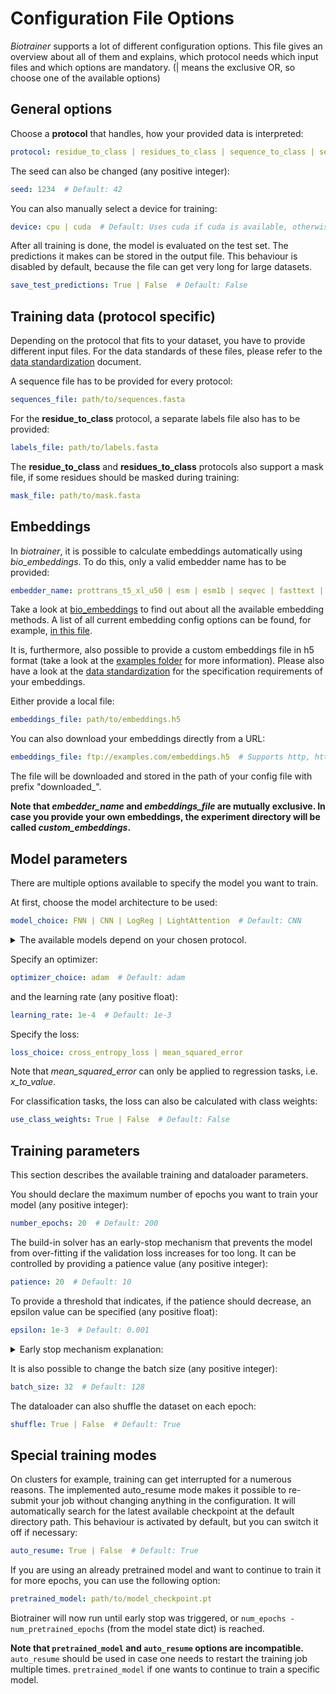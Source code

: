 # Configuration File Options

*Biotrainer* supports a lot of different configuration options. This file gives an overview about all of them
and explains, which protocol needs which input files and which options are mandatory.
(| means the exclusive OR, so choose one of the available options)

## General options

Choose a **protocol** that handles, how your provided data is interpreted:
```yaml
protocol: residue_to_class | residues_to_class | sequence_to_class | sequence_to_value
```

The seed can also be changed (any positive integer):
```yaml
seed: 1234  # Default: 42
```

You can also manually select a device for training:
```yaml
device: cpu | cuda  # Default: Uses cuda if cuda is available, otherwise cpu
```

After all training is done, the model is evaluated on the test set. The predictions it makes can be stored in the
output file. This behaviour is disabled by default, because the file can get very long for large datasets.
```yaml
save_test_predictions: True | False  # Default: False
```

## Training data (protocol specific)

Depending on the protocol that fits to your dataset, you have to provide different input files. For the data standards
of these files, please refer to the [data standardization](data_standardization.md) document.

A sequence file has to be provided for every protocol:
```yaml
sequences_file: path/to/sequences.fasta
```

For the **residue_to_class** protocol, a separate labels file also has to be provided:
```yaml
labels_file: path/to/labels.fasta
```

The **residue_to_class** and **residues_to_class** protocols also support a mask file, if some residues should be masked
during training:
```yaml
mask_file: path/to/mask.fasta
```

## Embeddings

In *biotrainer*, it is possible to calculate embeddings automatically using *bio_embeddings*. To do this, only
a valid embedder name has to be provided:
```yaml
embedder_name: prottrans_t5_xl_u50 | esm | esm1b | seqvec | fasttext | word2vec | one_hot_encoding | ...
```
Take a look at [bio_embeddings](https://github.com/sacdallago/bio_embeddings/) to find out about all the available
embedding methods. 
A list of all current embedding config options can be found, for example, 
[in this file](https://github.com/sacdallago/bio_embeddings/blob/efb9801f0de9b9d51d19b741088763a7d2d0c3a2/bio_embeddings/embed/pipeline.py#L253). 

It is, furthermore, also possible to provide a custom embeddings file in h5 format (take a look at the 
[examples folder](../examples/h5file_enhancement/) for more information). Please also have a look at the 
[data standardization](data_standardization.md#embeddings) for the specification requirements of your embeddings.

Either provide a local file:
```yaml
embeddings_file: path/to/embeddings.h5
```
You can also download your embeddings directly from a URL:
```yaml
embeddings_file: ftp://examples.com/embeddings.h5  # Supports http, https, ftp
```
The file will be downloaded and stored in the path of your config file with prefix "downloaded_".

**Note that *embedder_name* and *embeddings_file* are mutually exclusive. In case you provide your own embeddings,
the experiment directory will be called *custom_embeddings*.**

## Model parameters

There are multiple options available to specify the model you want to train.

At first, choose the model architecture to be used:
```yaml
model_choice: FNN | CNN | LogReg | LightAttention  # Default: CNN
```
<details><summary>The available models depend on your chosen protocol.</summary>
<code>
'residue_to_class': {
    CNN,
    FNN,
    LogReg
},
'residues_to_class': {
    LightAttention 
}
'sequence_to_class': {
    FNN,
    LogReg
},
'sequence_to_value': {
    FNN,
    LogReg
}
</code>
</details>

Specify an optimizer:
```yaml
optimizer_choice: adam  # Default: adam
```
and the learning rate (any positive float):
```yaml
learning_rate: 1e-4  # Default: 1e-3
```

Specify the loss:
```yaml
loss_choice: cross_entropy_loss | mean_squared_error
```
Note that *mean_squared_error* can only be applied to regression tasks, i.e. *x_to_value*.

For classification tasks, the loss can also be calculated with class weights:
```yaml
use_class_weights: True | False  # Default: False
```

## Training parameters

This section describes the available training and dataloader parameters.

You should declare the maximum number of epochs you want to train your model (any positive integer):
```yaml
number_epochs: 20  # Default: 200
```

The build-in solver has an early-stop mechanism that prevents the model from over-fitting if the validation loss 
increases for too long. It can be controlled by providing a patience value (any positive integer):
```yaml
patience: 20  # Default: 10
```
To provide a threshold that indicates, if the patience should decrease, an epsilon value can be specified (any positive
float):
```yaml
epsilon: 1e-3  # Default: 0.001 
```
<details><summary>Early stop mechanism explanation:</summary>
If the current loss is smaller than the previous minimum loss minus the epsilon threshold, a stop count is reset to 
the patience value indicated above. 
Otherwise, if it is already 0, early stop is triggered and the best previous model loaded.
If it is still above 0, patience gets decreased by one.
Expressed in code:
<code>
    
    def _early_stop(self, current_loss: float, epoch: int) -> bool:
        if current_loss < (self._min_loss - self.epsilon):
            self._min_loss = current_loss
            self._stop_count = self.patience

            # Save best model (overwrite if necessary)
            self._save_checkpoint(epoch)
            return False
        else:
            if self._stop_count == 0:
                # Reload best model
                self.load_checkpoint()
                return True
            else:
                self._stop_count = self._stop_count - 1
                return False
</code>
</details>

It is also possible to change the batch size (any positive integer):
```yaml
batch_size: 32  # Default: 128
```

The dataloader can also shuffle the dataset on each epoch:
```yaml
shuffle: True | False  # Default: True
```

## Special training modes

On clusters for example, training can get interrupted for a numerous reasons. The implemented auto_resume mode 
makes it possible to re-submit your job without changing anything in the configuration. It will automatically search
for the latest available checkpoint at the default directory path. This behaviour is activated by default, but
you can switch it off if necessary:
```yaml
auto_resume: True | False  # Default: True
```

If you are using an already pretrained model and want to continue to train it for more epochs, you can use the 
following option:
```yaml
pretrained_model: path/to/model_checkpoint.pt
```
Biotrainer will now run until early stop was triggered, 
or `num_epochs - num_pretrained_epochs` (from the model state dict) is reached.

**Note that `pretrained_model` and `auto_resume` options are incompatible.**
`auto_resume` should be used in case one needs to restart the training job multiple times.
`pretrained_model` if one wants to continue to train a specific model.